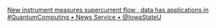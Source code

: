 [New instrument measures supercurrent flow , data has applications in #QuantumComputing • News Service • @IowaStateU ](https://qi.tc/qi/110025)